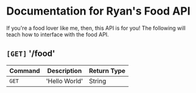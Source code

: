 # Documentation for Ryan's Food API

If you're a food lover like me, then, this API is for you! The following will teach how to interface with the food API.

## `[GET]` '/food'

| Command | Description   | Return Type |
| ------- | ------------- | ----------- |
| `GET`   | 'Hello World' | String      |
